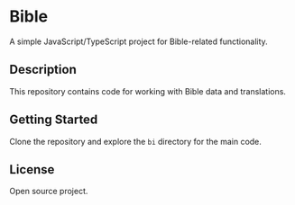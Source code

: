 # Bible

A simple JavaScript/TypeScript project for Bible-related functionality.

## Description

This repository contains code for working with Bible data and translations.

## Getting Started

Clone the repository and explore the `bi` directory for the main code.

## License

Open source project.

